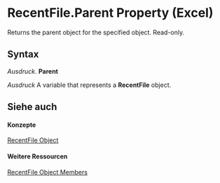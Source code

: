 
# RecentFile.Parent Property (Excel)

Returns the parent object for the specified object. Read-only.


## Syntax

 _Ausdruck_. **Parent**

 _Ausdruck_ A variable that represents a **RecentFile** object.


## Siehe auch


#### Konzepte


[RecentFile Object](39d0a969-179d-a7bd-e5ab-7baf7930712a.md)
#### Weitere Ressourcen


[RecentFile Object Members](http://msdn.microsoft.com/library/af06db48-f17a-9039-d252-728001dea3dc%28Office.15%29.aspx)